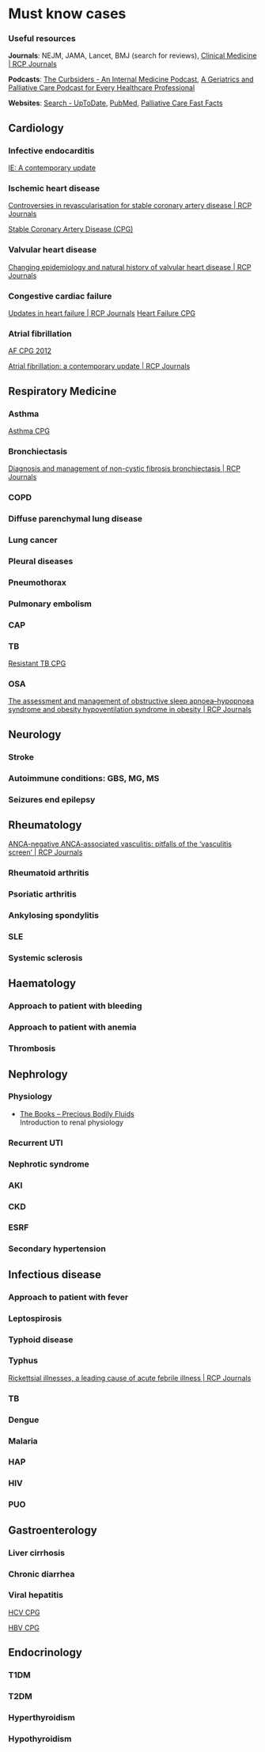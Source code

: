 # Must know cases

### Useful resources

**Journals**: NEJM, JAMA, Lancet, BMJ (search for reviews), [Clinical Medicine | RCP Journals](https://www.rcpjournals.org/content/clinmedicine "Clinical Medicine | RCP Journals")

**Podcasts**: [The Curbsiders - An Internal Medicine Podcast](https://thecurbsiders.com/ "The Curbsiders - An Internal Medicine Podcast"), [A Geriatrics and Palliative Care Podcast for Every Healthcare Professional](https://geripal.org/ "A Geriatrics and Palliative Care Podcast for Every Healthcare Professional")

**Websites**: [Search - UpToDate](https://sso.uptodate.com/contents/search "Search - UpToDate"), [PubMed](https://pubmed.ncbi.nlm.nih.gov/ "PubMed"), [Palliative Care Fast Facts](https://www.mypcnow.org/ "Palliative Care Network of Wisconsin | Fast Facts | Resources")

## Cardiology

### Infective endocarditis

[IE: A contemporary update](https://www.rcpjournals.org/content/clinmedicine/20/1/31)

### Ischemic heart disease
[Controversies in revascularisation for stable coronary artery disease | RCP Journals](https://www.rcpjournals.org/content/clinmedicine/21/2/114 "Controversies in revascularisation for stable coronary artery disease | RCP Journals")

[Stable Coronary Artery Disease (CPG)](https://www.acadmed.org.my/view_file.cfm?fileid=886)

### Valvular heart disease
[Changing epidemiology and natural history of valvular heart disease | RCP Journals](https://www.rcpjournals.org/content/clinmedicine/10/2/168 "Changing epidemiology and natural history of valvular heart disease | RCP Journals")

### Congestive cardiac failure
[Updates in heart failure | RCP Journals](https://www.rcpjournals.org/content/clinmedicine/23/5/432 "Updates in heart failure | RCP Journals")
[Heart Failure CPG](https://www.acadmed.org.my/view_file.cfm?fileid=684)

### Atrial fibrillation

[AF CPG 2012](https://www.acadmed.org.my/view_file.cfm?fileid=564)

[Atrial fibrillation: a contemporary update | RCP Journals](https://www.rcpjournals.org/content/clinmedicine/23/5/437 "Atrial fibrillation: a contemporary update | RCP Journals")


## Respiratory Medicine

### Asthma

[Asthma CPG](https://www.acadmed.org.my/view_file.cfm?fileid=865)

### Bronchiectasis

[Diagnosis and management of non-cystic fibrosis bronchiectasis | RCP Journals](https://www.rcpjournals.org/content/clinmedicine/21/6/e571 "Diagnosis and management of non-cystic fibrosis bronchiectasis | RCP Journals")
### COPD

### Diffuse parenchymal lung disease



### Lung cancer

### Pleural diseases

### Pneumothorax

### Pulmonary embolism

### CAP

### TB

[Resistant TB CPG](https://www.acadmed.org.my/view_file.cfm?fileid=839)

### OSA
[The assessment and management of obstructive sleep apnoea–hypopnoea syndrome and obesity hypoventilation syndrome in obesity | RCP Journals](https://www.rcpjournals.org/content/clinmedicine/23/4/372 "The assessment and management of obstructive sleep apnoea–hypopnoea syndrome and obesity hypoventilation syndrome in obesity | RCP Journals")

## Neurology

### Stroke

### Autoimmune conditions: GBS, MG, MS

### Seizures end epilepsy

## Rheumatology

[ANCA-negative ANCA-associated vasculitis: pitfalls of the ‘vasculitis screen’ | RCP Journals](https://www.rcpjournals.org/content/clinmedicine/23/6/630 "ANCA-negative ANCA-associated vasculitis: pitfalls of the ‘vasculitis screen’ | RCP Journals")

### Rheumatoid arthritis

### Psoriatic arthritis

### Ankylosing spondylitis

### SLE

### Systemic sclerosis

## Haematology

### Approach to patient with bleeding

### Approach to patient with anemia

### Thrombosis

## Nephrology

### Physiology

- [The Books – Precious Bodily Fluids](https://pbfluids.com/the-electrolyte-book/ "The Books – Precious Bodily Fluids")  
Introduction to renal physiology

### Recurrent UTI

### Nephrotic syndrome

### AKI

### CKD

### ESRF

### Secondary hypertension

## Infectious disease

### Approach to patient with fever

### Leptospirosis

### Typhoid disease

### Typhus

[Rickettsial illnesses, a leading cause of acute febrile illness | RCP Journals](https://www.rcpjournals.org/content/clinmedicine/22/1/2 "Rickettsial illnesses, a leading cause of acute febrile illness | RCP Journals")

### TB

### Dengue 

### Malaria

### HAP

### HIV

### PUO

## Gastroenterology

### Liver cirrhosis

### Chronic diarrhea

### Viral hepatitis

[HCV CPG](https://www.acadmed.org.my/view_file.cfm?fileid=1079)

[HBV CPG](https://www.acadmed.org.my/view_file.cfm?fileid=1079)

## Endocrinology

### T1DM

### T2DM

### Hyperthyroidism

### Hypothyroidism

